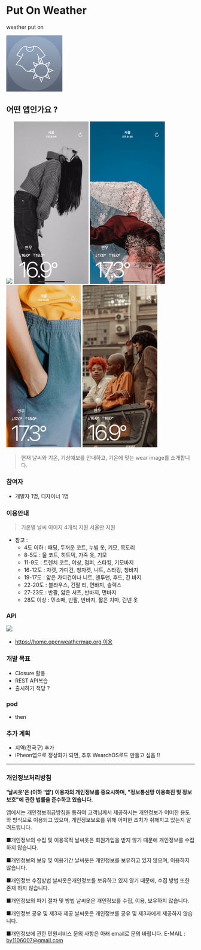 # Put On Weather
 weather put on


<img src = "https://github.com/Qussk/PutOnWeather/blob/develop/image/logo1.png?raw=true" width="150px">



## 어떤 앱인가요 ?
<div>
<img src = "https://github.com/Qussk/PutOnWeather/blob/develop/image/sub.gif?raw=true" width="200px">
<img src = "https://github.com/Qussk/PutOnWeather/blob/develop/image/w1.png?raw=true" width="200px">
<img src = "https://github.com/Qussk/PutOnWeather/blob/develop/image/w2.png?raw=true" width="200px">
<img src = "https://github.com/Qussk/PutOnWeather/blob/develop/image/w4.png?raw=true" width="200px">
<img src = "https://github.com/Qussk/PutOnWeather/blob/develop/image/w3.png?raw=true" width="200px">
</div>

> 현재 날씨와 기온, 기상예보를 안내하고, 기온에 맞는 wear image를 소개합니다.


### 참여자

- 개발자 1명, 디자이너 1명 


### 이용안내

> 기온별 날씨 이미지 4개씩 지원
> 서울만 지원

  - 참고 :
    - 4도 이하 : 패딩, 두꺼운 코트, 누빔 옷, 기모, 목도리
    - 8-5도 : 울 코트, 히트텍, 가죽 옷, 기모
    - 11-9도 : 트렌치 코트, 야상, 점퍼, 스타킹, 기모바지
    - 16-12도 : 자켓, 가디건, 청자켓, 니트, 스타킹, 청바지
    - 19-17도 : 얇은 가디건이나 니트, 맨투맨, 후드, 긴 바지
    - 22-20도 : 블라우스, 긴팔 티, 면바지, 슬렉스
    - 27-23도 : 반팔, 얇은 셔츠, 반바지, 면바지
    - 28도 이상 : 민소매, 반팔, 반바지, 짧은 치마, 린넨 옷


### API

![](https://upload.wikimedia.org/wikipedia/commons/f/f6/OpenWeather-Logo.jpg)

- [https://home.openweathermap.org 이용](https://home.openweathermap.org) 


### 개발 목표

- Closure 활용
- REST API복습 
- 출시하기 적당 ?


### pod
- then




### 추가 계획

- 지역(전국구) 추가
- iPheon앱으로 정상화가 되면, 추후 WearchOS로도 만들고 싶음 !!


***

### 개인정보처리방침


**'날씨옷'은 (이하 '앱') 이용자의 개인정보를 중요시하며, "정보통신망 이용촉진 및 정보보호"에 관한 법률을 준수하고 있습니다.**

 앱에서는 개인정보취급방침을 통하여 고객님께서 제공하시는 개인정보가 어떠한 용도와 방식으로 이용되고 있으며, 개인정보보호를 위해 어떠한 조치가 취해지고 있는지 알려드립니다.

■개인정보의 수집 및 이용목적
날씨옷은 회원가입을 받지 않기 때문에 개인정보를 수집하지 않습니다.

■개인정보의 보유 및 이용기간
날씨옷은 개인정보를 보유하고 있지 않으며, 이용하지 않습니다.

■개인정보 수집방법
날씨옷은개인정보를 보유하고 있지 않기 때문에, 수집 방법 또한 존재 하지 않습니다.

■개인정보의 파기 절차 및 방법
날씨옷은 개인정보를 수집, 이용, 보유하지 않습니다.

■개인정보 공유 및 제3자 제공
날씨옷은 개인정보를 공유 및 제3자에게 제공하지 않습니다.

■개인정보에 관한 민원서비스
문의 사항은 아래 email로 문의 바랍니다.
E-MAIL : by1106007@gmail.com

